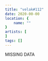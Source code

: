 ```yaml
---
title: "velak#112"
date: 2020-00-00
location: {
    name: ""
}
artists: [
]
tags: []
---
```

MISSING DATA
